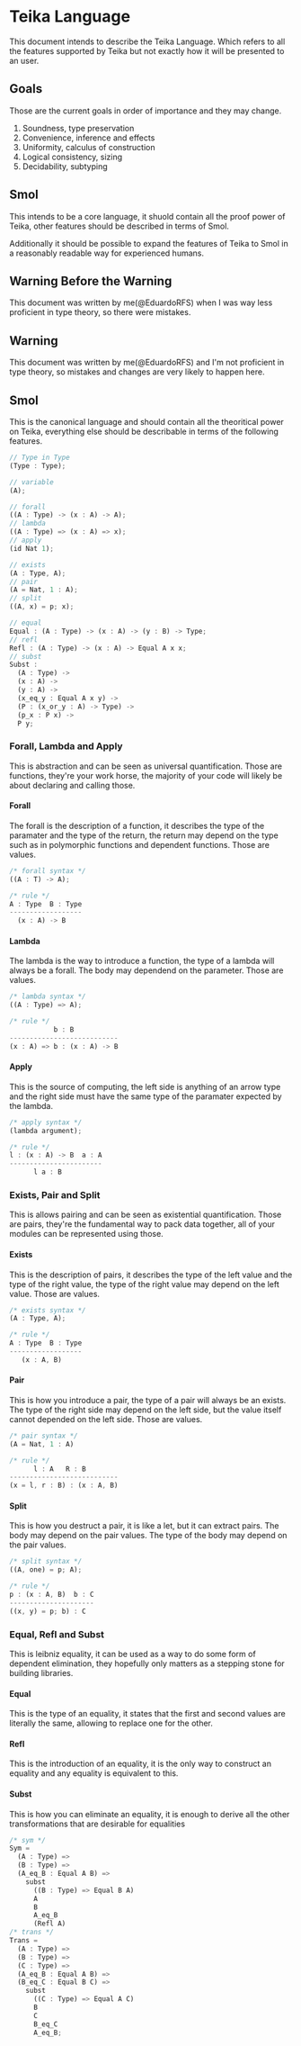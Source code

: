 # Teika Language

This document intends to describe the Teika Language. Which refers to all the features supported by Teika but not exactly how it will be presented to an user.

## Goals

Those are the current goals in order of importance and they may change.

1. Soundness, type preservation
2. Convenience, inference and effects
3. Uniformity, calculus of construction
4. Logical consistency, sizing
5. Decidability, subtyping

## Smol

This intends to be a core language, it shuold contain all the proof power of Teika, other features should be described in terms of Smol.

Additionally it should be possible to expand the features of Teika to Smol in a reasonably readable way for experienced humans.


## Warning Before the Warning

This document was written by me(@EduardoRFS) when I was way less proficient in type theory, so there were mistakes.

## Warning

This document was written by me(@EduardoRFS) and I'm not proficient in type theory, so mistakes and changes are very likely to happen here.

## Smol

This is the canonical language and should contain all the theoritical power on Teika, everything else should be describable in terms of the following features.

```rust
// Type in Type
(Type : Type);

// variable
(A);

// forall
((A : Type) -> (x : A) -> A);
// lambda
((A : Type) => (x : A) => x);
// apply
(id Nat 1);

// exists
(A : Type, A);
// pair
(A = Nat, 1 : A);
// split
((A, x) = p; x);

// equal
Equal : (A : Type) -> (x : A) -> (y : B) -> Type;
// refl
Refl : (A : Type) -> (x : A) -> Equal A x x;
// subst
Subst :
  (A : Type) ->
  (x : A) ->
  (y : A) ->
  (x_eq_y : Equal A x y) ->
  (P : (x_or_y : A) -> Type) ->
  (p_x : P x) ->
  P y;
```

### Forall, Lambda and Apply

This is abstraction and can be seen as universal quantification. Those are functions, they're your work horse, the majority of your code will likely be about declaring and calling those.

#### Forall

The forall is the description of a function, it describes the type of the paramater and the type of the return, the return may depend on the type such as in polymorphic functions and dependent functions. Those are values.

```rust
/* forall syntax */
((A : T) -> A);

/* rule */
A : Type  B : Type
------------------
  (x : A) -> B
```

#### Lambda

The lambda is the way to introduce a function, the type of a lambda will always be a forall. The body may dependend on the parameter. Those are values.

```rust
/* lambda syntax */
((A : Type) => A);

/* rule */
           b : B
---------------------------
(x : A) => b : (x : A) -> B
```

#### Apply

This is the source of computing, the left side is anything of an arrow type and the right side must have the same type of the paramater expected by the lambda.

```rust
/* apply syntax */
(lambda argument);

/* rule */
l : (x : A) -> B  a : A
-----------------------
      l a : B
```

### Exists, Pair and Split

This is allows pairing and can be seen as existential quantification. Those are pairs, they're the fundamental way to pack data together, all of your modules can be represented using those.

#### Exists

This is the description of pairs, it describes the type of the left value and the type of the right value, the type of the right value may depend on the left value. Those are values.

```rust
/* exists syntax */
(A : Type, A);

/* rule */
A : Type  B : Type
------------------
   (x : A, B)
```

#### Pair

This is how you introduce a pair, the type of a pair will always be an exists. The type of the right side may depend on the left side, but the value itself cannot depended on the left side. Those are values.

```rust
/* pair syntax */
(A = Nat, 1 : A)

/* rule */
      l : A   R : B
---------------------------
(x = l, r : B) : (x : A, B)
```

#### Split

This is how you destruct a pair, it is like a let, but it can extract pairs. The body may depend on the pair values. The type of the body may depend on the pair values.

```rust
/* split syntax */
((A, one) = p; A);

/* rule */
p : (x : A, B)  b : C
---------------------
((x, y) = p; b) : C
```

### Equal, Refl and Subst

This is leibniz equality, it can be used as a way to do some form of dependent elimination, they hopefully only matters as a stepping stone for building libraries.

#### Equal

This is the type of an equality, it states that the first and second values are literally the same, allowing to replace one for the other.

#### Refl

This is the introduction of an equality, it is the only way to construct an equality and any equality is equivalent to this.

#### Subst

This is how you can eliminate an equality, it is enough to derive all the other transformations that are desirable for equalities

```rust
/* sym */
Sym =
  (A : Type) =>
  (B : Type) =>
  (A_eq_B : Equal A B) =>
    subst
      ((B : Type) => Equal B A)
      A
      B
      A_eq_B
      (Refl A)
/* trans */
Trans =
  (A : Type) =>
  (B : Type) =>
  (C : Type) =>
  (A_eq_B : Equal A B) =>
  (B_eq_C : Equal B C) =>
    subst
      ((C : Type) => Equal A C)
      B
      C
      B_eq_C
      A_eq_B;
```

